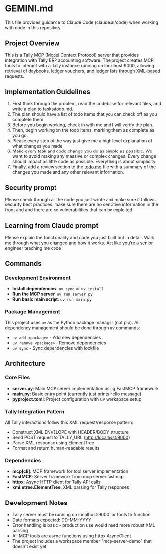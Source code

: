 # GEMINI.md

This file provides guidance to Claude Code (claude.ai/code) when working with code in this repository.

## Project Overview

This is a Tally MCP (Model Context Protocol) server that provides integration with Tally ERP accounting software. The project creates MCP tools to interact with a Tally instance running on localhost:9000, allowing retrieval of daybooks, ledger vouchers, and ledger lists through XML-based requests.

## implementation Guidelines

1. First think through the problem, read the codebase for relevant files, and write a plan to tasks/todo.md.
2. The plan should have a list of todo items that you can check off as you complete them
3. Before you begin working, check in with me and I will verify the plan.
4. Then, begin working on the todo items, marking them as complete as you go.
5. Please every step of the way just give me a high level explanation of what changes you made
6. Make every task and code change you do as simple as possible. We want to avoid making any massive or complex changes. Every change should impact as little code as possible. Everything is about simplicity.
7. Finally, add a review section to the [todo.md](http://todo.md/) file with a summary of the changes you made and any other relevant information.

## Security prompt

Please check through all the code you just wrote and make sure it follows security best practices. make sure there are no sensitive information in the front and and there are no vulnerabilities that can be exploited

## Learning from Claude prompt

Please explain the functionality and code you just built out in detail. Walk me through what you changed and how it works. Act like you’re a senior engineer teaching me code

## Commands

### Development Environment

- **Install dependencies**: `uv sync` or `uv install`
- **Run the MCP server**: `uv run server.py`
- **Run basic main script**: `uv run main.py`

### Package Management

This project uses `uv` as the Python package manager (not pip). All dependency management should be done through uv commands:

- `uv add <package>` - Add new dependencies
- `uv remove <package>` - Remove dependencies
- `uv sync` - Sync dependencies with lockfile

## Architecture

### Core Files

- **server.py**: Main MCP server implementation using FastMCP framework
- **main.py**: Basic entry point (currently just prints hello message)
- **pyproject.toml**: Project configuration with uv workspace setup

### Tally Integration Pattern

All Tally interactions follow this XML request/response pattern:

- Construct XML ENVELOPE with HEADER/BODY structure
- Send POST request to TALLY_URL (<http://localhost:9000>)
- Parse XML response using ElementTree
- Format and return human-readable results

### Dependencies

- **mcp[cli]**: MCP framework for tool server implementation
- **FastMCP**: Server framework from mcp.server.fastmcp
- **httpx**: Async HTTP client for Tally API calls
- **xml.etree.ElementTree**: XML parsing for Tally responses

## Development Notes

- Tally server must be running on localhost:9000 for tools to function
- Date formats expected: DD-MM-YYYY
- Error handling is basic - production use would need more robust XML parsing
- All MCP tools are async functions using httpx.AsyncClient
- The project includes a workspace member "mcp-server-demo" that doesn't exist yet
